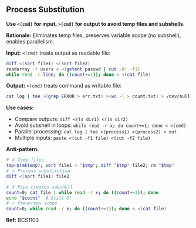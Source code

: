 ## Process Substitution

**Use `<(cmd)` for input, `>(cmd)` for output to avoid temp files and subshells.**

**Rationale:** Eliminates temp files, preserves variable scope (no subshell), enables parallelism.

**Input:** `<(cmd)` treats output as readable file:
```bash
diff <(sort file1) <(sort file2)
readarray -t users < <(getent passwd | cut -d: -f1)
while read -r line; do ((count+=1)); done < <(cat file)
```

**Output:** `>(cmd)` treats command as writable file:
```bash
cat log | tee >(grep ERROR > err.txt) >(wc -l > count.txt) > /dev/null
```

**Use cases:**
- Compare outputs: `diff <(ls dir1) <(ls dir2)`
- Avoid subshell in loops: `while read -r x; do count+=1; done < <(cmd)`
- Parallel processing: `cat log | tee >(process1) >(process2) > out`
- Multiple inputs: `paste <(cut -f1 file) <(cut -f2 file)`

**Anti-pattern:**
```bash
# ✗ Temp files
tmp=$(mktemp); sort file1 > "$tmp"; diff "$tmp" file2; rm "$tmp"
# ✓ Process substitution
diff <(sort file1) file2

# ✗ Pipe creates subshell
count=0; cat file | while read -r x; do ((count+=1)); done
echo "$count"  # Still 0!
# ✓ Preserves scope
count=0; while read -r x; do ((count+=1)); done < <(cat file)
```

**Ref:** BCS1103
